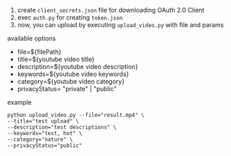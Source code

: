 1. create `client_secrets.json` file for downloading OAuth 2.0 Client
2. exec `auth.py` for creating `token.json`
3. now, you can upload by executing `upload_video.py` with file and params

available options

- file=${filePath}
- title=${youtube video title}
- description=${youtube video description}
- keywords=${youtube video keywords}
- category=${youtube video category}
- privacyStatus= "private" | "public"

example

```
python upload_video.py --file="result.mp4" \
--title="test upload" \
--description="test descriptions" \
--keywords="test, hot" \
--category="nature" \
--privacyStatus="public"
```
